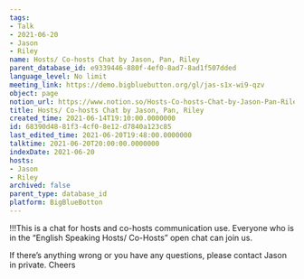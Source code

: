 ```yaml
---
tags:
- Talk
- 2021-06-20
- Jason
- Riley
name: Hosts/ Co-hosts Chat by Jason, Pan, Riley
parent_database_id: e9339446-880f-4ef0-8ad7-8ad1f507dded
language_level: No limit
meeting_link: https://demo.bigbluebutton.org/gl/jas-s1x-wi9-qzv
object: page
notion_url: https://www.notion.so/Hosts-Co-hosts-Chat-by-Jason-Pan-Riley-68390d4881f34cf08e12d7840a123c85
title: Hosts/ Co-hosts Chat by Jason, Pan, Riley
created_time: 2021-06-14T19:10:00.0000000
id: 68390d48-81f3-4cf0-8e12-d7840a123c85
last_edited_time: 2021-06-20T19:48:00.0000000
talktime: 2021-06-20T20:00:00.0000000
indexDate: 2021-06-20
hosts:
- Jason
- Riley
archived: false
parent_type: database_id
platform: BigBlueBotton
---
```


!!!This is a chat for hosts and co-hosts communication use. Everyone who is in the “English Speaking Hosts/ Co-Hosts” open chat can join us.

If there’s anything wrong or you have any questions, please contact Jason in private. Cheers

